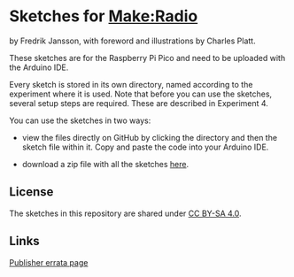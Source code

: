 # Sketches for [Make:Radio](https://www.makershed.com/products/make-radio-print)

by Fredrik Jansson, with foreword and illustrations by Charles Platt.

These sketches are for the Raspberry Pi Pico and need to be uploaded with the Arduino IDE.

Every sketch is stored in its own directory, named according to the experiment where it is used. Note that before you can use the sketches, several setup steps are required. These are described in Experiment 4.


You can use the sketches in two ways:

* view the files directly on GitHub by clicking the directory and then the sketch file within it. Copy and paste the code into your Arduino IDE.

* download a zip file with all the sketches [here](https://github.com/fjansson/MakeRadio/archive/refs/heads/main.zip).

## License

The sketches in this repository are shared under [CC BY-SA 4.0](https://creativecommons.org/licenses/by-sa/4.0/).

## Links

[Publisher errata page](https://www.oreilly.com/catalog/errata.csp?isbn=0636920345923)


